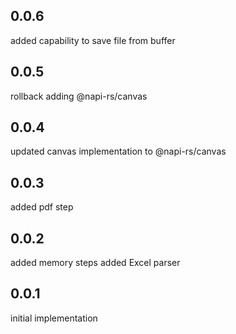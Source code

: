 ## 0.0.6
added capability to save file from buffer

## 0.0.5
rollback adding @napi-rs/canvas

## 0.0.4
updated canvas implementation to @napi-rs/canvas

## 0.0.3
added pdf step

## 0.0.2
added memory steps
added Excel parser

## 0.0.1
initial implementation
